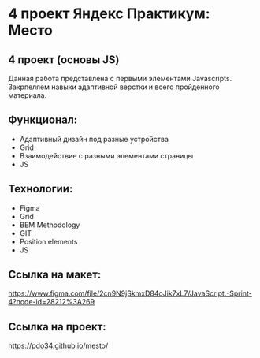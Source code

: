 # 4 проект Яндекс Практикум: Место

## 4 проект (основы JS)    
Данная работа представлена с первыми элементами Javascripts. Закрпеляем навыки адаптивной верстки и всего пройденного материала.

## Функционал:

* Адаптивный дизайн под разные устройства
* Grid
* Взаимодействие с разными элементами страницы
* JS

## Технологии: 

* Figma
* Grid
* BEM Methodology
* GIT
* Position elements
* JS

## Ссылка на макет: 

https://www.figma.com/file/2cn9N9jSkmxD84oJik7xL7/JavaScript.-Sprint-4?node-id=28212%3A269

## Ссылка на проект:

https://pdo34.github.io/mesto/